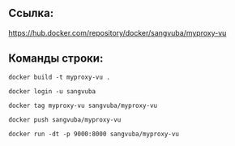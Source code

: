 ## Ссылка:
https://hub.docker.com/repository/docker/sangvuba/myproxy-vu
##
## Команды строки:
```
docker build -t myproxy-vu .
```
```
docker login -u sangvuba
```
```
docker tag myproxy-vu sangvuba/myproxy-vu
```
```
docker push sangvuba/myproxy-vu
```
```
docker run -dt -p 9000:8000 sangvuba/myproxy-vu
```
